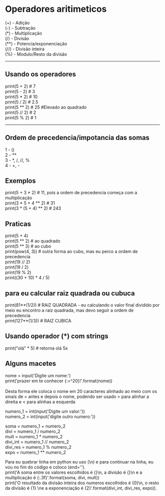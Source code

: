 # Operadores aritimeticos

(+) - Adição<br>
(-) - Subtração<br>
(*) - Multiplicação<br>
(/) - Divisão<br>
(**) - Potencia/exponenciação<br>
(//) - Divisão inteira<br>
(%) - Modulo/Resto da divisão<br>


 --- ---
 ## Usando os operadores

print(5 + 2)  # 7<br>
print(5 - 2)  # 3<br>
print(5 * 2)  # 10<br>
print(5 / 2)  # 2.5<br>
print(5 ** 2)  # 25 #Elevado ao quadrado<br>
print(5 // 2)  # 2<br>
print(5 % 2)  # 1<br>

 --- ---
## Ordem de precedencia/impotancia das somas

 1 - ()<br>
 2 - **<br>
 3 - *, /, //, %<br>
 4 - +, -<br>


## Exemplos

print(5 + 3 * 2)  # 11, pois a ordem de precedencia começa com a multiplicação<br>
print(3 * 5 + 4 ** 2)  # 31<br>
print(3 * (5 + 4) ** 2)  # 243<br>


## Praticas

print(5 + 4)<br>
print(5 ** 2)  # ao quadrado<br>
print(5 ** 3)  # ao cubo<br>
print(pow(4, 3))  # outra forma ao cubo, mas eu perco a ordem de precedencia<br>
print(19 // 2)<br>
print(19 / 2)<br>
print(19 % 2)<br>
print((30 + 10) * 4 / 5)<br>

## para eu calcular raiz quadrada ou cubuca

print(81**(1/2))  # RAIZ QUADRADA - eu calculando o valor final dividido por meio eu encontro a raiz quadrada, mas devo seguir a ordem de precedencia<br>
print(127**(1/3))  # RAIZ CUBICA

## Usando operador (*) com strings

print("olá" * 5)  # retorna olá 5x


## Alguns macetes

nome = input('Digite um nome:')<br>
print('prazer em te conhecer {:=^20}!'.format(nome))<br><br>
Desta forma ele coloca o nome em 20 caracteres alinhado ao meio com os sinais de = antes e depois o nome, podendo ser usado > para alinhar a direita e < para alinhas a esquerda


numero_1 = int(input('Digite um valor:'))<br>
numero_2 = int(input('digite outro numero:'))<br>

soma = numero_1 + numero_2<br>
divi = numero_1 / numero_2<br>
mult = numero_1 * numero_2<br>
divi_int = numero_1 // numero_2<br>
divi_res = numero_1 % numero_2<br>
expo = numero_1 ** numero_2<br>

Para eu quebrar linha em python eu uso (\n) e para continuar na linha, eu vou no fim do código e coloco (end='').<br>
print('A soma entre os valores escolhidos é {}\n, a divisão é {}\n e a multiplicação é {:.3f}'.format(soma, divi, mult))<br>
print('O resultado da divisão inteira dos numeros escolhidos é {0}\n, o resto da divisão é {1} \ne a exponenciação é {2}'.format(divi_int, divi_res, expo)).<br>
